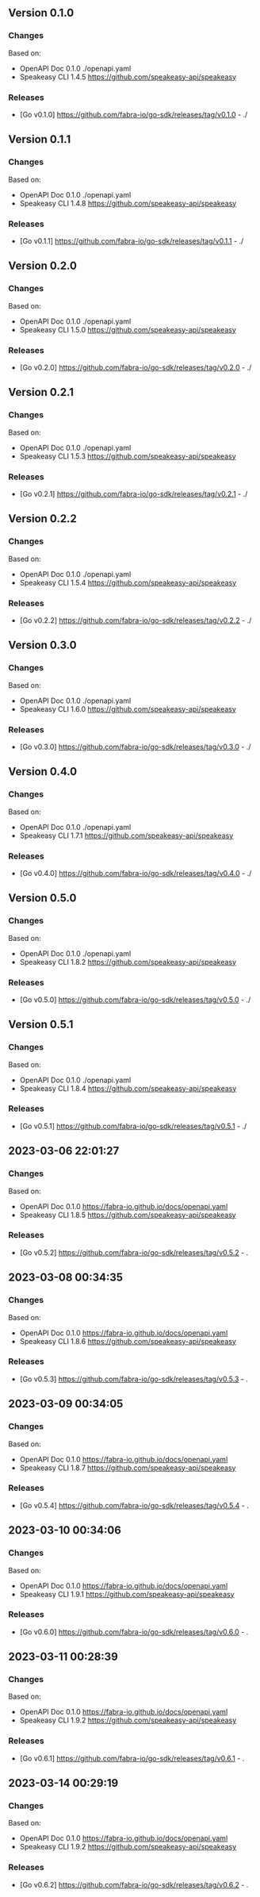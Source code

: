 

## Version 0.1.0
### Changes
Based on:
- OpenAPI Doc 0.1.0 ./openapi.yaml
- Speakeasy CLI 1.4.5 https://github.com/speakeasy-api/speakeasy
### Releases
- [Go v0.1.0] https://github.com/fabra-io/go-sdk/releases/tag/v0.1.0 - ./

## Version 0.1.1
### Changes
Based on:
- OpenAPI Doc 0.1.0 ./openapi.yaml
- Speakeasy CLI 1.4.8 https://github.com/speakeasy-api/speakeasy
### Releases
- [Go v0.1.1] https://github.com/fabra-io/go-sdk/releases/tag/v0.1.1 - ./

## Version 0.2.0
### Changes
Based on:
- OpenAPI Doc 0.1.0 ./openapi.yaml
- Speakeasy CLI 1.5.0 https://github.com/speakeasy-api/speakeasy
### Releases
- [Go v0.2.0] https://github.com/fabra-io/go-sdk/releases/tag/v0.2.0 - ./

## Version 0.2.1
### Changes
Based on:
- OpenAPI Doc 0.1.0 ./openapi.yaml
- Speakeasy CLI 1.5.3 https://github.com/speakeasy-api/speakeasy
### Releases
- [Go v0.2.1] https://github.com/fabra-io/go-sdk/releases/tag/v0.2.1 - ./

## Version 0.2.2
### Changes
Based on:
- OpenAPI Doc 0.1.0 ./openapi.yaml
- Speakeasy CLI 1.5.4 https://github.com/speakeasy-api/speakeasy
### Releases
- [Go v0.2.2] https://github.com/fabra-io/go-sdk/releases/tag/v0.2.2 - ./

## Version 0.3.0
### Changes
Based on:
- OpenAPI Doc 0.1.0 ./openapi.yaml
- Speakeasy CLI 1.6.0 https://github.com/speakeasy-api/speakeasy
### Releases
- [Go v0.3.0] https://github.com/fabra-io/go-sdk/releases/tag/v0.3.0 - ./

## Version 0.4.0
### Changes
Based on:
- OpenAPI Doc 0.1.0 ./openapi.yaml
- Speakeasy CLI 1.7.1 https://github.com/speakeasy-api/speakeasy
### Releases
- [Go v0.4.0] https://github.com/fabra-io/go-sdk/releases/tag/v0.4.0 - ./

## Version 0.5.0
### Changes
Based on:
- OpenAPI Doc 0.1.0 ./openapi.yaml
- Speakeasy CLI 1.8.2 https://github.com/speakeasy-api/speakeasy
### Releases
- [Go v0.5.0] https://github.com/fabra-io/go-sdk/releases/tag/v0.5.0 - ./

## Version 0.5.1
### Changes
Based on:
- OpenAPI Doc 0.1.0 ./openapi.yaml
- Speakeasy CLI 1.8.4 https://github.com/speakeasy-api/speakeasy
### Releases
- [Go v0.5.1] https://github.com/fabra-io/go-sdk/releases/tag/v0.5.1 - ./

## 2023-03-06 22:01:27
### Changes
Based on:
- OpenAPI Doc 0.1.0 https://fabra-io.github.io/docs/openapi.yaml
- Speakeasy CLI 1.8.5 https://github.com/speakeasy-api/speakeasy
### Releases
- [Go v0.5.2] https://github.com/fabra-io/go-sdk/releases/tag/v0.5.2 - .

## 2023-03-08 00:34:35
### Changes
Based on:
- OpenAPI Doc 0.1.0 https://fabra-io.github.io/docs/openapi.yaml
- Speakeasy CLI 1.8.6 https://github.com/speakeasy-api/speakeasy
### Releases
- [Go v0.5.3] https://github.com/fabra-io/go-sdk/releases/tag/v0.5.3 - .

## 2023-03-09 00:34:05
### Changes
Based on:
- OpenAPI Doc 0.1.0 https://fabra-io.github.io/docs/openapi.yaml
- Speakeasy CLI 1.8.7 https://github.com/speakeasy-api/speakeasy
### Releases
- [Go v0.5.4] https://github.com/fabra-io/go-sdk/releases/tag/v0.5.4 - .

## 2023-03-10 00:34:06
### Changes
Based on:
- OpenAPI Doc 0.1.0 https://fabra-io.github.io/docs/openapi.yaml
- Speakeasy CLI 1.9.1 https://github.com/speakeasy-api/speakeasy
### Releases
- [Go v0.6.0] https://github.com/fabra-io/go-sdk/releases/tag/v0.6.0 - .

## 2023-03-11 00:28:39
### Changes
Based on:
- OpenAPI Doc 0.1.0 https://fabra-io.github.io/docs/openapi.yaml
- Speakeasy CLI 1.9.2 https://github.com/speakeasy-api/speakeasy
### Releases
- [Go v0.6.1] https://github.com/fabra-io/go-sdk/releases/tag/v0.6.1 - .

## 2023-03-14 00:29:19
### Changes
Based on:
- OpenAPI Doc 0.1.0 https://fabra-io.github.io/docs/openapi.yaml
- Speakeasy CLI 1.9.2 https://github.com/speakeasy-api/speakeasy
### Releases
- [Go v0.6.2] https://github.com/fabra-io/go-sdk/releases/tag/v0.6.2 - .